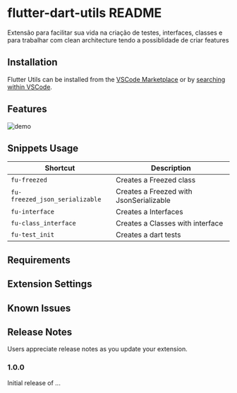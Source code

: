# flutter-dart-utils README

Extensão para facilitar sua vida na criação de testes, interfaces, classes e para trabalhar com clean architecture tendo a possiblidade de criar features

## Installation
Flutter Utils can be installed from the [VSCode Marketplace](https://marketplace.visualstudio.com/items?itemName=RodrigoRahman.flutter-dart-utils) or by [searching within VSCode](https://code.visualstudio.com/docs/editor/extension-gallery#_search-for-an-extension).

## Features

![demo](https://raw.githubusercontent.com/rodrigorahman/flutter-dart-utils-vscode/master/clean-example.gif)

## Snippets Usage

| Shortcut                         | Description                                          |
| -------------------------------- | ---------------------------------------------------- |
| `fu-freezed`                     | Creates a Freezed class                              |
| `fu-freezed_json_serializable`   | Creates a Freezed with JsonSerializable              |
| `fu-interface`                   | Creates a Interfaces                                 |
| `fu-class_interface`             | Creates a Classes with interface                     |
| `fu-test_init`                   | Creates a dart tests                                 |

## Requirements


## Extension Settings


## Known Issues


## Release Notes

Users appreciate release notes as you update your extension.

### 1.0.0

Initial release of ...
